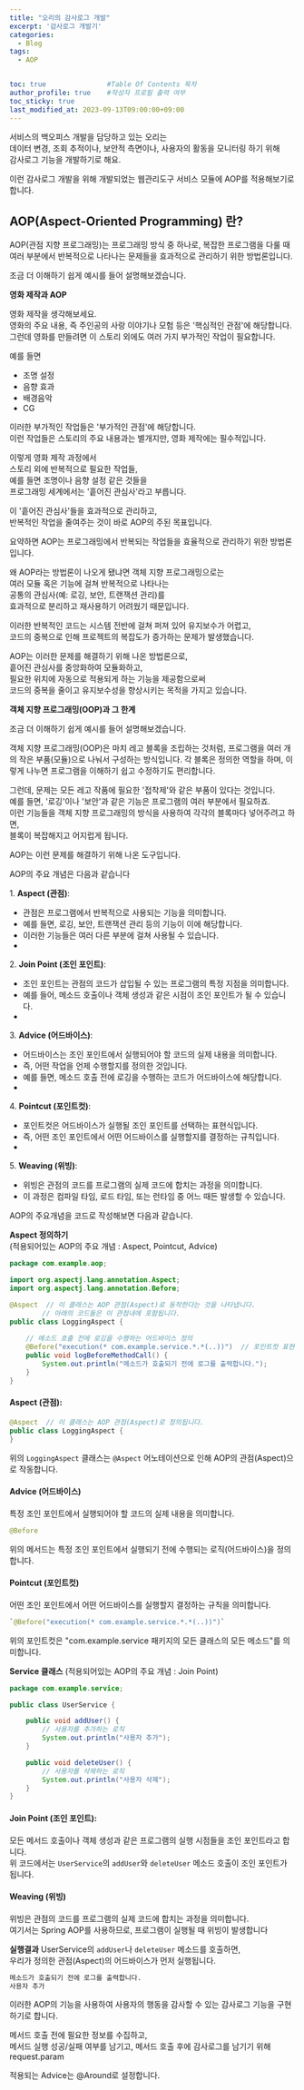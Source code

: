 ```yaml
---
title: "오리의 감사로그 개발"
excerpt: '감사로그 개발기'
categories:
  - Blog
tags:
  - AOP


toc: true               #Table Of Contents 목차 
author_profile: true    #작성자 프로필 출력 여부
toc_sticky: true
last_modified_at: 2023-09-13T09:00:00+09:00
---
```

서비스의 백오피스 개발을 담당하고 있는 오리는 <br>
데이터 변경, 조회 추적이나, 보안적 측면이나, 사용자의 활동을 모니터링 하기 위해 <br>
감사로그 기능을 개발하기로 해요. <br>

이런 감사로그 개발을 위해 개발되었는 웹관리도구 서비스 모듈에 AOP를 적용해보기로 합니다.


## AOP(Aspect-Oriented Programming) 란?
AOP(관점 지향 프로그래밍)는 프로그래밍 방식 중 하나로, 
복잡한 프로그램을 다룰 때 여러 부분에서 반복적으로 나타나는 문제들을 효과적으로 관리하기 위한 방법론입니다.

조금 더 이해하기 쉽게 예시를 들어 설명해보겠습니다.

**영화 제작과 AOP**

영화 제작을 생각해보세요.<br> 
영화의 주요 내용, 즉 주인공의 사랑 이야기나 모험 등은 '핵심적인 관점'에 해당합니다.<br> 
그런데 영화를 만들려면 이 스토리 외에도 여러 가지 부가적인 작업이 필요합니다.<br>

예를 들면
- 조명 설정
- 음향 효과
- 배경음악
- CG

이러한 부가적인 작업들은 '부가적인 관점'에 해당합니다.<br> 
이런 작업들은 스토리의 주요 내용과는 별개지만, 영화 제작에는 필수적입니다.<br>

이렇게 영화 제작 과정에서<br>
스토리 외에 반복적으로 필요한 작업들,<br>
예를 들면 조명이나 음향 설정 같은 것들을<br>
프로그래밍 세계에서는 '흩어진 관심사'라고 부릅니다.<br>

이 '흩어진 관심사'들을 효과적으로 관리하고,<br>
반복적인 작업을 줄여주는 것이 바로 AOP의 주된 목표입니다.<br>

요약하면 AOP는 프로그래밍에서 반복되는 작업들을 효율적으로 관리하기 위한 방법론입니다.<br>

왜 AOP라는 방법론이 나오게 됐냐면 객체 지향 프로그래밍으로는 <br>
여러 모듈 혹은 기능에 걸쳐 반복적으로 나타나는 <br>
공통의 관심사(예: 로깅, 보안, 트랜잭션 관리)를<br> 
효과적으로 분리하고 재사용하기 어려웠기 때문입니다. <br>

이러한 반복적인 코드는 시스템 전반에 걸쳐 퍼져 있어 유지보수가 어렵고,<br> 
코드의 중복으로 인해 프로젝트의 복잡도가 증가하는 문제가 발생했습니다.<br>

AOP는 이러한 문제를 해결하기 위해 나온 방법론으로,<br> 
흩어진 관심사를 중앙화하여 모듈화하고,<br>
필요한 위치에 자동으로 적용되게 하는 기능을 제공함으로써<br>
코드의 중복을 줄이고 유지보수성을 향상시키는 목적을 가지고 있습니다.<br>

**객체 지향 프로그래밍(OOP)과 그 한계**

조금 더 이해하기 쉽게 예시를 들어 설명해보겠습니다.<br>

객체 지향 프로그래밍(OOP)은 마치 레고 블록을 조립하는 것처럼, 프로그램을 여러 개의 작은 부품(모듈)으로 나눠서 구성하는 방식입니다. 각 블록은 정의한 역할을 하며, 이렇게 나누면 프로그램을 이해하기 쉽고 수정하기도 편리합니다.

그런데, 문제는 모든 레고 작품에 필요한 '접착제'와 같은 부품이 있다는 것입니다.<br>
예를 들면, '로깅'이나 '보안'과 같은 기능은 프로그램의 여러 부분에서 필요하죠.<br>
이런 기능들을 객체 지향 프로그래밍의 방식을 사용하여 각각의 블록마다 넣어주려고 하면,<br>
블록이 복잡해지고 어지럽게 됩니다.<br>

AOP는 이런 문제를 해결하기 위해 나온 도구입니다.

AOP의 주요 개념은 다음과 같습니다

1.&nbsp;**Aspect (관점)**:
  - 관점은 프로그램에서 반복적으로 사용되는 기능을 의미합니다. <br>
  - 예를 들면, 로깅, 보안, 트랜잭션 관리 등의 기능이 이에 해당합니다.<br> 
  - 이러한 기능들은 여러 다른 부분에 걸쳐 사용될 수 있습니다.<br>
  - 
2.&nbsp;**Join Point (조인 포인트)**:
  - 조인 포인트는 관점의 코드가 삽입될 수 있는 프로그램의 특정 지점을 의미합니다.<br>
  - 예를 들어, 메소드 호출이나 객체 생성과 같은 시점이 조인 포인트가 될 수 있습니다.<br>
  - 
3.&nbsp;**Advice (어드바이스)**:<br>
  - 어드바이스는 조인 포인트에서 실행되어야 할 코드의 실제 내용을 의미합니다.<br>
  - 즉, 어떤 작업을 언제 수행할지를 정의한 것입니다.<br> 
  - 예를 들면, 메소드 호출 전에 로깅을 수행하는 코드가 어드바이스에 해당합니다.<br>
  - 
4.&nbsp;**Pointcut (포인트컷)**:<br>
  - 포인트컷은 어드바이스가 실행될 조인 포인트를 선택하는 표현식입니다.<br>
  - 즉, 어떤 조인 포인트에서 어떤 어드바이스를 실행할지를 결정하는 규칙입니다.<br>
  - 
5.&nbsp;**Weaving (위빙)**:<br>
  - 위빙은 관점의 코드를 프로그램의 실제 코드에 합치는 과정을 의미합니다.<br> 
  - 이 과정은 컴파일 타임, 로드 타임, 또는 런타임 중 어느 때든 발생할 수 있습니다.<br>


AOP의 주요개념을 코드로 작성해보면 다음과 같습니다.

**Aspect 정의하기**<br>
(적용되어있는 AOP의 주요 개념 : Aspect, Pointcut, Advice)

``` java
package com.example.aop;

import org.aspectj.lang.annotation.Aspect;
import org.aspectj.lang.annotation.Before;

@Aspect  // 이 클래스는 AOP 관점(Aspect)로 동작한다는 것을 나타냅니다.
		// 아래의 코드들은 이 관점내에 포함됩니다.
public class LoggingAspect {
	
    // 메소드 호출 전에 로깅을 수행하는 어드바이스 정의
    @Before("execution(* com.example.service.*.*(..))")  // 포인트컷 표현식: com.example.service 패키지의 모든 메소드 호출 전에 실행
    public void logBeforeMethodCall() {
        System.out.println("메소드가 호출되기 전에 로그를 출력합니다.");
    }
}

```
#### **Aspect (관점)**:
``` java
@Aspect  // 이 클래스는 AOP 관점(Aspect)로 정의됩니다.
public class LoggingAspect {
}
```
위의 `LoggingAspect` 클래스는 `@Aspect` 어노테이션으로 인해 AOP의 관점(Aspect)으로 작동합니다.

#### **Advice (어드바이스)**
특정 조인 포인트에서 실행되어야 할 코드의 실제 내용을 의미합니다.
``` java
@Before
```
위의 메서드는 특정 조인 포인트에서 실행되기 전에 수행되는 로직(어드바이스)을 정의합니다.

#### **Pointcut (포인트컷)**
어떤 조인 포인트에서 어떤 어드바이스를 실행할지 결정하는 규칙을 의미합니다.
```java
`@Before("execution(* com.example.service.*.*(..))")`
```
위의 포인트컷은 "com.example.service 패키지의 모든 클래스의 모든 메소드"를 의미합니다.


**Service 클래스**
(적용되어있는 AOP의 주요 개념 : Join Point)
``` java
package com.example.service;

public class UserService {

    public void addUser() {
        // 사용자를 추가하는 로직
        System.out.println("사용자 추가");
    }

    public void deleteUser() {
        // 사용자를 삭제하는 로직
        System.out.println("사용자 삭제");
    }
}

```

#### **Join Point (조인 포인트)**:
모든 메서드 호출이나 객체 생성과 같은 프로그램의 실행 시점들을 조인 포인트라고 합니다.<br>
위 코드에서는 `UserService`의 `addUser`와 `deleteUser` 메소드 호출이 조인 포인트가 됩니다.<br>

#### **Weaving (위빙)**
위빙은 관점의 코드를 프로그램의 실제 코드에 합치는 과정을 의미합니다.<br>
여기서는 Spring AOP를 사용하므로, 프로그램이 실행될 때 위빙이 발생합니다

**실행결과**
UserService의 `addUser`나 `deleteUser` 메소드를 호출하면,<br>
우리가 정의한 관점(Aspect)의 어드바이스가 먼저 실행됩니다.
```cmd
메소드가 호출되기 전에 로그를 출력합니다.
사용자 추가

```

이러한 AOP의 기능을 사용하여 사용자의 행동을 감사할 수 있는 감사로그 기능을 구현하기로 합니다.

메서드 호출 전에 필요한 정보를 수집하고, <br>
메서드 실행 성공/실패 여부를 남기고, 메서드 호출 후에 감사로그를 남기기 위해 <br>
request.param

적용되는 Advice는 @Around로 설정합니다. <br>





